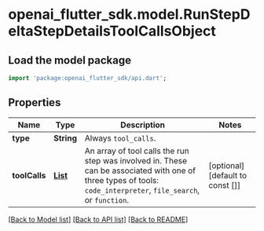 # openai_flutter_sdk.model.RunStepDeltaStepDetailsToolCallsObject

## Load the model package
```dart
import 'package:openai_flutter_sdk/api.dart';
```

## Properties
Name | Type | Description | Notes
------------ | ------------- | ------------- | -------------
**type** | **String** | Always `tool_calls`. | 
**toolCalls** | [**List<RunStepDeltaStepDetailsToolCallsObjectToolCallsInner>**](RunStepDeltaStepDetailsToolCallsObjectToolCallsInner.md) | An array of tool calls the run step was involved in. These can be associated with one of three types of tools: `code_interpreter`, `file_search`, or `function`.  | [optional] [default to const []]

[[Back to Model list]](../README.md#documentation-for-models) [[Back to API list]](../README.md#documentation-for-api-endpoints) [[Back to README]](../README.md)



